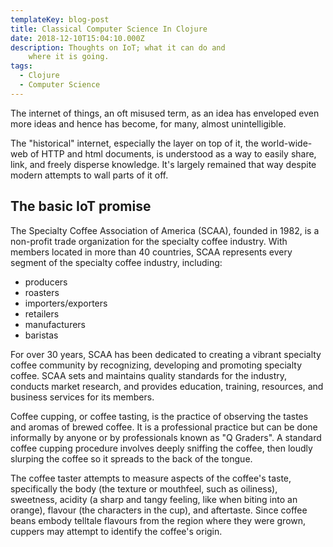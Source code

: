 ```yaml
---
templateKey: blog-post
title: Classical Computer Science In Clojure
date: 2018-12-10T15:04:10.000Z
description: Thoughts on IoT; what it can do and
    where it is going.
tags:
  - Clojure
  - Computer Science
---
```


The internet of things, an oft misused term, as an idea has enveloped even more ideas and hence has become, for many, almost unintelligible. 

The "historical" internet, especially the layer on top of it, the world-wide-web of HTTP and html documents, is understood as a way to easily share, link, and freely disperse knowledge. It's largely remained that way despite modern attempts to wall parts of it off.

## The basic IoT promise

The Specialty Coffee Association of America (SCAA), founded in 1982, is a non-profit trade organization for the specialty coffee industry. With members located in more than 40 countries, SCAA represents every segment of the specialty coffee industry, including:

* producers
* roasters
* importers/exporters
* retailers
* manufacturers
* baristas

For over 30 years, SCAA has been dedicated to creating a vibrant specialty coffee community by recognizing, developing and promoting specialty coffee. SCAA sets and maintains quality standards for the industry, conducts market research, and provides education, training, resources, and business services for its members.

Coffee cupping, or coffee tasting, is the practice of observing the tastes and aromas of brewed coffee. It is a professional practice but can be done informally by anyone or by professionals known as "Q Graders". A standard coffee cupping procedure involves deeply sniffing the coffee, then loudly slurping the coffee so it spreads to the back of the tongue.

The coffee taster attempts to measure aspects of the coffee's taste, specifically the body (the texture or mouthfeel, such as oiliness), sweetness, acidity (a sharp and tangy feeling, like when biting into an orange), flavour (the characters in the cup), and aftertaste. Since coffee beans embody telltale flavours from the region where they were grown, cuppers may attempt to identify the coffee's origin.
